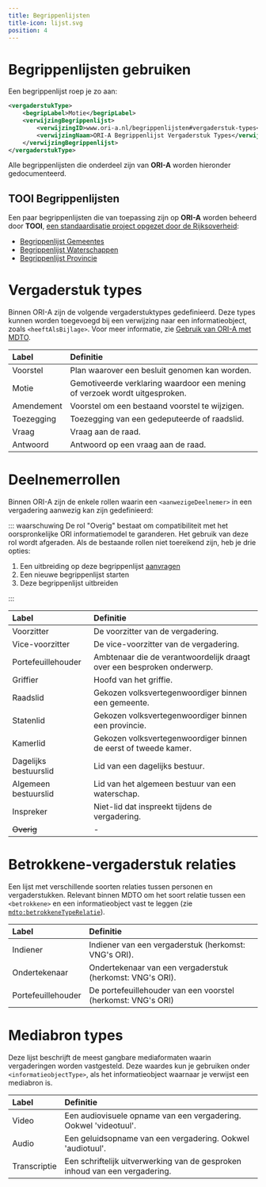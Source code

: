 ```yaml
---
title: Begrippenlijsten
title-icon: lijst.svg
position: 4
---
```


# Begrippenlijsten gebruiken

<!-- Het lijkt me een goed idee om te beginnen met een algemeen stuk over het hoe en waarom van begrippenlijsten en hun nut bij standaardisatie. Eventueel met link naar de MDTO en TOOI begrippenlijsten. -->

Een begrippenlijst roep je zo aan:

``` xml
<vergaderstukType>
    <begripLabel>Motie</begripLabel>
    <verwijzingBegrippenlijst>
        <verwijzingID>www.ori-a.nl/begrippenlijsten#vergaderstuk-types</verwijzingID>
        <verwijzingNaam>ORI-A Begrippenlijst Vergaderstuk Types</verwijzingNaam>
    </verwijzingBegrippenlijst>
</vergaderstukType>
```

Alle begrippenlijsten die onderdeel zijn van **ORI-A** worden hieronder gedocumenteerd.

## TOOI Begrippenlijsten

Een paar begrippenlijsten die van toepassing zijn op **ORI-A** worden beheerd door **TOOI**, [een standaardisatie project opgezet door de Rijksoverheid](https://standaarden.overheid.nl/tooi/doc/tooi-registers/):

* [Begrippenlijst Gemeentes](https://identifier.overheid.nl/tooi/set/rwc_gemeenten_compleet/4)
* [Begrippenlijst Waterschappen](https://identifier.overheid.nl/tooi/set/rwc_gemeenten_compleet/4)
* [Begrippenlijst Provincie](https://identifier.overheid.nl/tooi/set/rwc_gemeenten_compleet/4)

# Vergaderstuk types

Binnen ORI-A zijn de volgende vergaderstuktypes gedefinieerd. Deze types kunnen worden toegevoegd bij een verwijzing naar een informatieobject, zoals `<heeftAlsBijlage>`. Voor meer informatie, zie [Gebruik van ORI-A met MDTO](tutorial#gebruik-van-ori-a-met-mdto).

| Label      | Definitie                                                                  |
|:-----------|:---------------------------------------------------------------------------|
| Voorstel   | Plan waarover een besluit genomen kan worden.                              |
| Motie      | Gemotiveerde verklaring waardoor een mening of verzoek wordt uitgesproken. |
| Amendement | Voorstel om een bestaand voorstel te wijzigen.                             |
| Toezegging | Toezegging van een gedeputeerde of raadslid.                               |
| Vraag      | Vraag aan de raad.                                                         |
| Antwoord   | Antwoord op een vraag aan de raad.                                         |


# Deelnemerrollen

Binnen ORI-A zijn de enkele rollen waarin een `<aanwezigeDeelnemer>` in een vergadering aanwezig kan zijn gedefinieerd:

::: waarschuwing
De rol "Overig" bestaat om compatibiliteit met het oorspronkelijke ORI informatiemodel te garanderen. Het gebruik van deze rol wordt afgeraden. Als de bestaande rollen niet toereikend zijn, heb je drie opties:

1. Een uitbreiding op deze begrippenlijst [aanvragen](https://github.com/Regionaal-Archief-Rivierenland/ORI-A-Website/issues/new)
2. Een nieuwe begrippenlijst starten
3. Deze begrippenlijst uitbreiden

:::


| Label                 | Definitie                                                              |
|:----------------------|:-----------------------------------------------------------------------|
| Voorzitter            | De voorzitter van de vergadering.                                      |
| Vice-voorzitter       | De vice-voorzitter van de vergadering.                                 |
| Portefeuillehouder    | Ambtenaar die de verantwoordelijk draagt over een besproken onderwerp. |
| Griffier              | Hoofd van het griffie.                                                 |
| Raadslid              | Gekozen volksvertegenwoordiger binnen een gemeente.                    |
| Statenlid             | Gekozen volksvertegenwoordiger binnen een provincie.                   |
| Kamerlid              | Gekozen volksvertegenwoordiger binnen de eerst of tweede kamer.        |
| Dagelijks bestuurslid | Lid van een dagelijks bestuur.                                         |
| Algemeen bestuurslid  | Lid van het algemeen bestuur van een waterschap.                       |
| Inspreker             | Niet-lid dat inspreekt tijdens de vergadering.                         |
| <del>Overig</del>     | -                                                                      |

# Betrokkene-vergaderstuk relaties

Een lijst met verschillende soorten relaties tussen personen en vergaderstukken. Relevant binnen MDTO om het soort relatie tussen een `<betrokkene>` en een informatieobject vast te leggen (zie [`mdto:betrokkeneTypeRelatie`](https://www.nationaalarchief.nl/archiveren/mdto/betrokkeneTypeRelatie)).



<!-- ``` xml
<informatieobject>
    ...
    <betrokkene>
        <betrokkeneTypeRelatie>
			<begripLabel>Indiener</begripLabel>
			<begripBegrippenlijst>
				<verwijzingNaam>Betrokkene-vergaderstuk relaties</verwijzingNaam>
				<verwijzingIdentificatie>
                    <identificatieKenmerk>https://www.ori-a.nl/begrippenlijsten#betrokkene-vergaderstuk-relaties</identificatieKenmerk>
                    <identificatieBron>ORI-A</identificatieBron>
                </verwijzingIdentificatie>
			</begripBegrippenlijst>
		</betrokkeneTypeRelatie>
        <betrokkeneActor>
            <verwijzingNaam>J. De Vries</verwijzingNaam>
            <verwijzingIdentificatie>
                <identificatieKenmerk>n208</identificatieKenmerk>
                <identificatieBron>ORI-A/Parleaus</identificatieBron>
            </verwijzingIdentificatie>
        </betrokkeneActor>
    </betrokkene>
</informatieobject>
```
-->
| Label              | Definitie                                                    |
|:-------------------|:-------------------------------------------------------------|
| Indiener           | Indiener van een vergaderstuk (herkomst: VNG's ORI).         |
| Ondertekenaar      | Ondertekenaar van een vergaderstuk (herkomst: VNG's ORI).    |
| Portefeuillehouder | De portefeuillehouder van een voorstel (herkomst: VNG's ORI) |

# Mediabron types

Deze lijst beschrijft de meest gangbare mediaformaten waarin vergaderingen worden vastgesteld. Deze waardes kun je gebruiken onder `<informatieobjectType>`, als het informatieobject waarnaar je verwijst een mediabron is.


| Label        | Definitie                                                                   |
|:-------------|:----------------------------------------------------------------------------|
| Video        | Een audiovisuele opname van een vergadering. Ookwel 'videotuul'.            |
| Audio        | Een geluidsopname van een vergadering. Ookwel 'audiotuul'.                   |
| Transcriptie | Een schriftelijk uitverwerking van de gesproken inhoud van een vergadering. |


